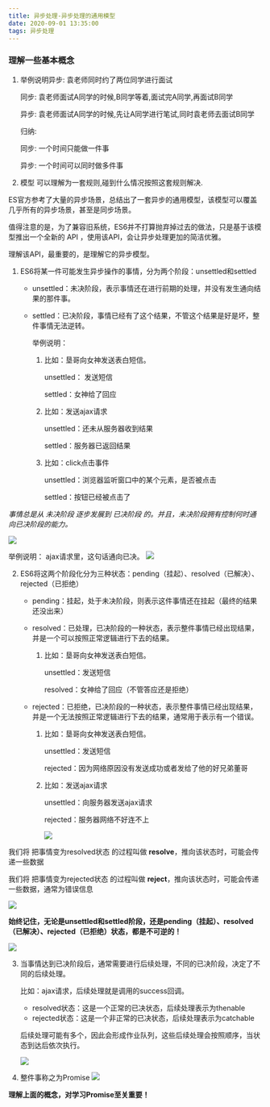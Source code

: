 ```yaml
---
title: 异步处理-异步处理的通用模型
date: 2020-09-01 13:35:00
tags: 异步处理
---
```

### 理解一些基本概念

1. 举例说明异步: 袁老师同时约了两位同学进行面试

    同步: 袁老师面试A同学的时候,B同学等着,面试完A同学,再面试B同学
    
    异步: 袁老师面试A同学的时候,先让A同学进行笔试,同时袁老师去面试B同学

    归纳:
    
    同步: 一个时间只能做一件事
    
    异步: 一个时间可以同时做多件事

2. 模型
    可以理解为一套规则,碰到什么情况按照这套规则解决.

ES官方参考了大量的异步场景，总结出了一套异步的通用模型，该模型可以覆盖几乎所有的异步场景，甚至是同步场景。

值得注意的是，为了兼容旧系统，ES6并不打算抛弃掉过去的做法，只是基于该模型推出一个全新的 API ，使用该API，会让异步处理更加的简洁优雅。

理解该API，最重要的，是理解它的异步模型。

1. ES6将某一件可能发生异步操作的事情，分为两个阶段：unsettled和settled

   - unsettled：未决阶段，表示事情还在进行前期的处理，并没有发生通向结果的那件事。
   
   - settled：已决阶段，事情已经有了这个结果，不管这个结果是好是坏，整件事情无法逆转。

        举例说明：
   
     1. 比如：垦哥向女神发送表白短信。
     
        unsettled： 发送短信
        
        settled：女神给了回应

     2. 比如：发送ajax请求
     
        unsettled：还未从服务器收到结果
        
        settled：服务器已返回结果

     3. 比如：click点击事件
     
        unsettled：浏览器监听窗口中的某个元素，是否被点击
        
        settled：按钮已经被点击了
 
 
*事情总是从 未决阶段 逐步发展到 已决阶段 的。并且，未决阶段拥有控制何时通向已决阶段的能力。*

![](https://p6-juejin.byteimg.com/tos-cn-i-k3u1fbpfcp/cf43472287a94ba791a4689ba94bfe5d~tplv-k3u1fbpfcp-zoom-1.image)

举例说明：
ajax请求里，这句话通向已决。
![](https://p1-juejin.byteimg.com/tos-cn-i-k3u1fbpfcp/74878bf8d0a2458ba5e215c37160b43b~tplv-k3u1fbpfcp-zoom-1.image)

 
2. ES6将这两个阶段化分为三种状态：pending（挂起）、resolved（已解决）、rejected（已拒绝）

    - pending：挂起，处于未决阶段，则表示这件事情还在挂起（最终的结果还没出来）
    
    - resolved：已处理，已决阶段的一种状态，表示整件事情已经出现结果，并是一个可以按照正常逻辑进行下去的结果。
    
    	1. 比如：垦哥向女神发送表白短信。

            unsettled：发送短信

            resolved：女神给了回应（不管答应还是拒绝）

     - rejected：已拒绝，已决阶段的一种状态，表示整件事情已经出现结果，并是一个无法按照正常逻辑进行下去的结果，通常用于表示有一个错误。
    
        1. 比如：垦哥向女神发送表白短信。
        
            unsettled：发送短信
            
            rejected：因为网络原因没有发送成功或者发给了他的好兄弟董哥
            
        2. 比如：发送ajax请求
        
            unsettled：向服务器发送ajax请求
            
            rejected：服务器网络不好连不上
                       
            ![](https://p9-juejin.byteimg.com/tos-cn-i-k3u1fbpfcp/aaf0e3cdac864ca9b69d577f4f39336e~tplv-k3u1fbpfcp-zoom-1.image)
        
        
        
我们将 把事情变为resolved状态 的过程叫做 **resolve**，推向该状态时，可能会传递一些数据

我们将 把事情变为rejected状态 的过程叫做 **reject**，推向该状态时，可能会传递一些数据，通常为错误信息

![](https://p6-juejin.byteimg.com/tos-cn-i-k3u1fbpfcp/1dcd933bd4c8486f846a384f60972801~tplv-k3u1fbpfcp-zoom-1.image)

**始终记住，无论是unsettled和settled阶段，还是pending（挂起）、resolved（已解决）、rejected（已拒绝）状态，都是不可逆的！**

![](https://p9-juejin.byteimg.com/tos-cn-i-k3u1fbpfcp/10c91a02473f4adb836874168c20ea87~tplv-k3u1fbpfcp-zoom-1.image)


3. 当事情达到已决阶段后，通常需要进行后续处理，不同的已决阶段，决定了不同的后续处理。

    比如：ajax请求，后续处理就是调用的success回调。
 
    - resolved状态：这是一个正常的已决状态，后续处理表示为thenable
    - rejected状态：这是一个非正常的已决状态，后续处理表示为catchable

    后续处理可能有多个，因此会形成作业队列，这些后续处理会按照顺序，当状态到达后依次执行。
    
   ![](https://p3-juejin.byteimg.com/tos-cn-i-k3u1fbpfcp/3123b1dd2395446cabf43d4c12a1da60~tplv-k3u1fbpfcp-zoom-1.image)
    
4. 整件事称之为Promise
    ![](https://p9-juejin.byteimg.com/tos-cn-i-k3u1fbpfcp/2448f24939854e2aaae060aaee55b1f0~tplv-k3u1fbpfcp-zoom-1.image)
    
    
 **理解上面的概念，对学习Promise至关重要！**   
    
